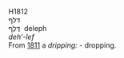 <body>
  <p>H1812<br>  דּלף  <br> דֶּלֶף  ‎  deleph  <br><i>deh‘-lef </i><br>From <a href="h1811.htm">1811</a>  a <i>dripping: - </i>dropping.<br></p>
 </body>